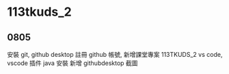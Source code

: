 # 113tkuds_2


## 0805
安裝 git, github desktop
註冊 github 帳號, 新增課堂專案 113TKUDS_2
vs code, vscode 插件
java 安裝
新增 githubdesktop 截圖